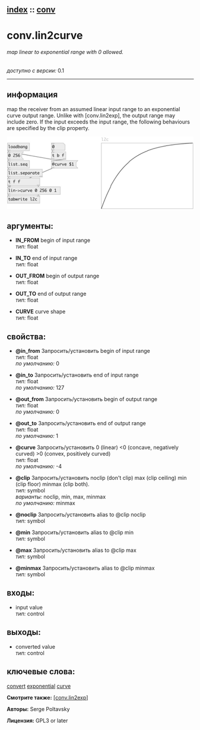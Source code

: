 [index](index.html) :: [conv](category_conv.html)
---

# conv.lin2curve

###### map linear to exponential range with 0 allowed.

*доступно с версии:* 0.1

---


## информация
map the receiver from an assumed linear input range to an exponential curve output range. Unlike with [conv.lin2exp], the output range may include zero. If the input exceeds the input range, the following behaviours are specified by the clip property.


[![example](../examples/img/conv.lin2curve.jpg)](../examples/pd/conv.lin2curve.pd)



## аргументы:

* **IN_FROM**
begin of input range<br>
_тип:_ float<br>

* **IN_TO**
end of input range<br>
_тип:_ float<br>

* **OUT_FROM**
begin of output range<br>
_тип:_ float<br>

* **OUT_TO**
end of output range<br>
_тип:_ float<br>

* **CURVE**
curve shape<br>
_тип:_ float<br>





## свойства:

* **@in_from** 
Запросить/установить begin of input range<br>
_тип:_ float<br>
_по умолчанию:_ 0<br>

* **@in_to** 
Запросить/установить end of input range<br>
_тип:_ float<br>
_по умолчанию:_ 127<br>

* **@out_from** 
Запросить/установить begin of output range<br>
_тип:_ float<br>
_по умолчанию:_ 0<br>

* **@out_to** 
Запросить/установить end of output range<br>
_тип:_ float<br>
_по умолчанию:_ 1<br>

* **@curve** 
Запросить/установить 0 (linear) &lt;0 (concave, negatively curved) &gt;0 (convex, positively curved)<br>
_тип:_ float<br>
_по умолчанию:_ -4<br>

* **@clip** 
Запросить/установить noclip (don&#39;t clip) max (clip ceiling) min (clip floor) minmax (clip both).<br>
_тип:_ symbol<br>
_варианты:_ noclip, min, max, minmax<br>
_по умолчанию:_ minmax<br>

* **@noclip** 
Запросить/установить alias to @clip noclip<br>
_тип:_ symbol<br>

* **@min** 
Запросить/установить alias to @clip min<br>
_тип:_ symbol<br>

* **@max** 
Запросить/установить alias to @clip max<br>
_тип:_ symbol<br>

* **@minmax** 
Запросить/установить alias to @clip minmax<br>
_тип:_ symbol<br>



## входы:

* input value<br>
_тип:_ control



## выходы:

* converted value<br>
_тип:_ control



## ключевые слова:

[convert](keywords/convert.html)
[exponential](keywords/exponential.html)
[curve](keywords/curve.html)



**Смотрите также:**
[\[conv.lin2exp\]](conv.lin2exp.html)




**Авторы:** Serge Poltavsky




**Лицензия:** GPL3 or later





